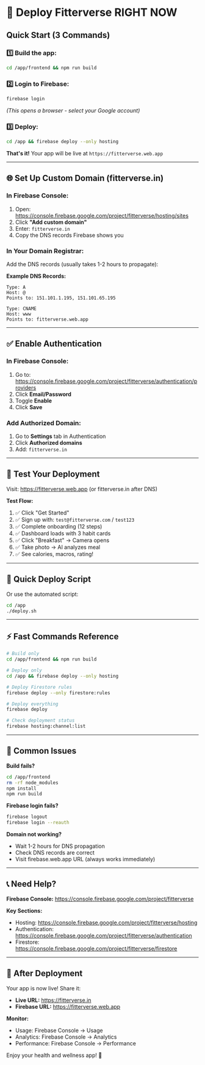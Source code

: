 # 🚀 Deploy Fitterverse RIGHT NOW

## Quick Start (3 Commands)

### 1️⃣ Build the app:
```bash
cd /app/frontend && npm run build
```

### 2️⃣ Login to Firebase:
```bash
firebase login
```
*(This opens a browser - select your Google account)*

### 3️⃣ Deploy:
```bash
cd /app && firebase deploy --only hosting
```

**That's it!** Your app will be live at `https://fitterverse.web.app`

---

## 🌐 Set Up Custom Domain (fitterverse.in)

### In Firebase Console:
1. Open: https://console.firebase.google.com/project/fitterverse/hosting/sites
2. Click **"Add custom domain"**
3. Enter: `fitterverse.in`
4. Copy the DNS records Firebase shows you

### In Your Domain Registrar:
Add the DNS records (usually takes 1-2 hours to propagate):

**Example DNS Records:**
```
Type: A
Host: @
Points to: 151.101.1.195, 151.101.65.195
```

```
Type: CNAME  
Host: www
Points to: fitterverse.web.app
```

---

## ✅ Enable Authentication

### In Firebase Console:
1. Go to: https://console.firebase.google.com/project/fitterverse/authentication/providers
2. Click **Email/Password**
3. Toggle **Enable**
4. Click **Save**

### Add Authorized Domain:
1. Go to **Settings** tab in Authentication
2. Click **Authorized domains**
3. Add: `fitterverse.in`

---

## 🎯 Test Your Deployment

Visit: https://fitterverse.web.app (or fitterverse.in after DNS)

**Test Flow:**
1. ✅ Click "Get Started"
2. ✅ Sign up with: `test@fitterverse.com` / `test123`
3. ✅ Complete onboarding (12 steps)
4. ✅ Dashboard loads with 3 habit cards
5. ✅ Click "Breakfast" → Camera opens
6. ✅ Take photo → AI analyzes meal
7. ✅ See calories, macros, rating!

---

## 🔧 Quick Deploy Script

Or use the automated script:
```bash
cd /app
./deploy.sh
```

---

## ⚡ Fast Commands Reference

```bash
# Build only
cd /app/frontend && npm run build

# Deploy only
cd /app && firebase deploy --only hosting

# Deploy Firestore rules
firebase deploy --only firestore:rules

# Deploy everything
firebase deploy

# Check deployment status
firebase hosting:channel:list
```

---

## 🐛 Common Issues

**Build fails?**
```bash
cd /app/frontend
rm -rf node_modules
npm install
npm run build
```

**Firebase login fails?**
```bash
firebase logout
firebase login --reauth
```

**Domain not working?**
- Wait 1-2 hours for DNS propagation
- Check DNS records are correct
- Visit firebase.web.app URL (always works immediately)

---

## 📞 Need Help?

**Firebase Console:** https://console.firebase.google.com/project/fitterverse

**Key Sections:**
- Hosting: https://console.firebase.google.com/project/fitterverse/hosting
- Authentication: https://console.firebase.google.com/project/fitterverse/authentication
- Firestore: https://console.firebase.google.com/project/fitterverse/firestore

---

## 🎉 After Deployment

Your app is now live! Share it:
- **Live URL:** https://fitterverse.in
- **Firebase URL:** https://fitterverse.web.app

**Monitor:**
- Usage: Firebase Console → Usage
- Analytics: Firebase Console → Analytics  
- Performance: Firebase Console → Performance

Enjoy your health and wellness app! 💪
